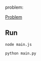 problem:

<a href="https://codeforces.com/group/MWSDmqGsZm/contest/223205/problem/C"> Problem</a>

## Run

```
node main.js
```

```
python main.py
```
